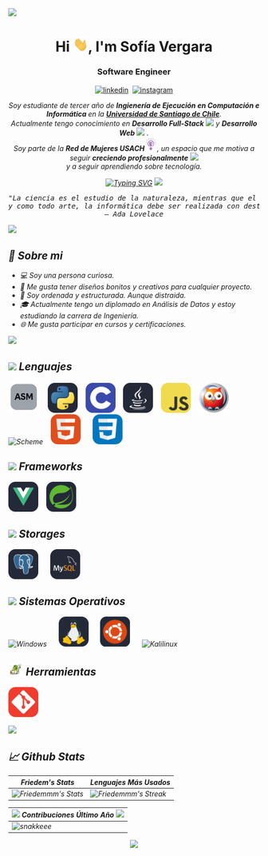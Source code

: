 <!--horizontal divider(gradiant)-->
<img src="https://user-images.githubusercontent.com/73097560/115834477-dbab4500-a447-11eb-908a-139a6edaec5c.gif">

<!--soy-->
<h1 align="center">Hi <img src="https://raw.githubusercontent.com/ABSphreak/ABSphreak/master/gifs/Hi.gif" width="30px">, I'm Sofía Vergara</h1>
<h3 align="center">Software Engineer</h3>

<!--redes-->
<p align="center">
<a href="https://www.linkedin.com/in/sofía-vergara-godoy" target="blank"><img align="center" src="https://user-images.githubusercontent.com/88904952/234979284-68c11d7f-1acc-4f0c-ac78-044e1037d7b0.png" alt="linkedin" height="30" width="30" /></a>&nbsp;
<a href="https://www.instagram.com/friedemmm/" target="blank"><img align="center" src="https://user-images.githubusercontent.com/88904952/234981169-2dd1e58f-4b7e-468c-8213-034ba62156c3.png" alt="instagram" height="30" width="30" /></a>
</p>

<!--descripcion-->
<p align="center">
  <em>
    Soy estudiante de tercer año de <b>Ingienería de Ejecución en Computación e Informática </b> en la <a href="https://www.usach.cl"> <b>Universidad de Santiago de Chile</b></a>. <br>
    Actualmente tengo conocimiento en <b>Desarrollo Full-Stack</b> <img src="https://github.com/TheDudeThatCode/TheDudeThatCode/blob/master/Assets/Developer.gif" width="30px"> y <b>Desarrollo Web</b>&nbsp;<img src="https://github.com/TheDudeThatCode/TheDudeThatCode/blob/master/Assets/Designer.gif" width="36px">&nbsp.
    <br> Soy parte de la <b>Red de Mujeres USACH</b><img src="https://github.com/Friedemmm/Friedemmm/blob/main/STEM_gif" width="25px">, un espacio que me motiva a seguir <b>creciendo profesionalmente</b> <img src="https://github.com/TheDudeThatCode/TheDudeThatCode/blob/master/Assets/Medal.gif" width="20px"> 
    <br>y a seguir aprendiendo sobre tecnología.

<!--gif-->
<br/>
<p align="center">
<a href="https://git.io/typing-svg"><img src="https://readme-typing-svg.demolab.com?font=Google+Sans+Code&size=25&letterSpacing=0.2rem&duration=1500&pause=500&color=F74CE5&center=true&width=435&lines=STEM;Full+Stack+Developer;Computer+Science;Web+Developer;Cibersegurity" alt="Typing SVG" /></a>

<!--cuadro cita-->
<img src="https://user-images.githubusercontent.com/73097560/115834477-dbab4500-a447-11eb-908a-139a6edaec5c.gif">
<pre align="center">
"La ciencia es el estudio de la naturaleza, mientras que el arte es el estudio de las ideas; 
y como todo arte, la informática debe ser realizada con destreza y belleza."
— Ada Lovelace</a>
</pre>

<!--sobre mi-->
<img src="https://user-images.githubusercontent.com/73097560/115834477-dbab4500-a447-11eb-908a-139a6edaec5c.gif">

## 📖 Sobre mi

* 💻 Soy una persona curiosa.
* 🎨 Me gusta tener diseños bonitos y creativos para cualquier proyecto.
* 📱 Soy ordenada y estructurada. Aunque distraida.
* 🎓 Actualmente tengo un diplomado en Análisis de Datos y estoy estudiando la carrera de Ingeniería.
* 🌐 Me gusta participar en cursos y certificaciones.

<!-- Languages -->
<img src="https://user-images.githubusercontent.com/73097560/115834477-dbab4500-a447-11eb-908a-139a6edaec5c.gif">

## <img src="https://lenguajesdeprogramacion.net/wp-content/uploads/2022/09/lenguajes-de-programacion-logo.png" width="20px"> Lenguajes

  <img
    src="https://github.com/Friedemmm/Friedemmm/blob/main/ASM_foto"
    width="63"
    alt="Assembler">
    &nbsp;&nbsp;
  <img
    src="https://raw.githubusercontent.com/tandpfun/skill-icons/65dea6c4eaca7da319e552c09f4cf5a9a8dab2c8/icons/Python-Dark.svg"
    width="60px"
    alt="Python">
    &nbsp;&nbsp;
  <img
    src="https://raw.githubusercontent.com/tandpfun/skill-icons/65dea6c4eaca7da319e552c09f4cf5a9a8dab2c8/icons/C.svg"
    width="60px"
    alt="C">
    &nbsp;&nbsp;
  <img
    src="https://raw.githubusercontent.com/tandpfun/skill-icons/65dea6c4eaca7da319e552c09f4cf5a9a8dab2c8/icons/Java-Dark.svg"
    width="60px"
    alt="Java">
    &nbsp;&nbsp;
  <img
    src="https://raw.githubusercontent.com/tandpfun/skill-icons/65dea6c4eaca7da319e552c09f4cf5a9a8dab2c8/icons/JavaScript.svg"
    width="60px"
    alt="Javascript">
    &nbsp;&nbsp;
  <img
    src="https://github.com/Friedemmm/Friedemmm/blob/main/Prolog_foto"
    width="60px"
    alt="Prolog">
    &nbsp;&nbsp;
  <img
    src="https://upload.wikimedia.org/wikipedia/commons/c/c1/Racket-logo.svg"
    width="60px"
    alt="Scheme">
    &nbsp;&nbsp;
  <img
    src="https://raw.githubusercontent.com/tandpfun/skill-icons/65dea6c4eaca7da319e552c09f4cf5a9a8dab2c8/icons/HTML.svg"
    width="60px"
    alt="HTML">
    &nbsp;&nbsp;&nbsp;&nbsp;
  <img
    src="https://raw.githubusercontent.com/tandpfun/skill-icons/65dea6c4eaca7da319e552c09f4cf5a9a8dab2c8/icons/CSS.svg"
    width="60px"
    alt="css">
    &nbsp;&nbsp;&nbsp;&nbsp;
  
<!-- Frameworks -->
  
## <img src="https://cdn-icons-png.flaticon.com/512/2620/2620969.png" width="20px"> Frameworks
  
  <img
    src="https://raw.githubusercontent.com/tandpfun/skill-icons/65dea6c4eaca7da319e552c09f4cf5a9a8dab2c8/icons/VueJS-Dark.svg"
    width="60px"
    alt="Vue 3">
    &nbsp;&nbsp;
  <img
    src="https://raw.githubusercontent.com/tandpfun/skill-icons/65dea6c4eaca7da319e552c09f4cf5a9a8dab2c8/icons/Spring-Dark.svg"
    width="60px"
    alt="Spring Boot">
    &nbsp;&nbsp;
  
<!-- Storages -->
  
## <img src="https://static.vecteezy.com/system/resources/thumbnails/029/345/981/small_2x/database-icon-data-analytics-icon-monitoring-big-data-analysis-containing-database-free-png.png" width="20px"> Storages

  <img
    src="https://raw.githubusercontent.com/tandpfun/skill-icons/65dea6c4eaca7da319e552c09f4cf5a9a8dab2c8/icons/PostgreSQL-Dark.svg"
    width="60px"
    alt="PostgreSQL">
    &nbsp;&nbsp;&nbsp;&nbsp;
  <img
    src="https://raw.githubusercontent.com/tandpfun/skill-icons/65dea6c4eaca7da319e552c09f4cf5a9a8dab2c8/icons/MySQL-Dark.svg"
    width="60px"
    alt="MySQL">
    &nbsp;&nbsp;&nbsp;&nbsp;

<!-- SO -->
  
## <img src="https://cdn-icons-png.flaticon.com/512/689/689358.png" width="20px"> Sistemas Operativos

  <img
    src="https://raw.githubusercontent.com/tandpfun/skill-icons/65dea6c4eaca7da319e552c09f4cf5a9a8dab2c8/icons/Windows-Dark.svg"
    width="60px"
    alt="Windows">
    &nbsp;&nbsp;&nbsp;&nbsp;
  <img
    src="https://raw.githubusercontent.com/tandpfun/skill-icons/65dea6c4eaca7da319e552c09f4cf5a9a8dab2c8/icons/Linux-Dark.svg"
    width="60px"
    alt="Linux">
    &nbsp;&nbsp;&nbsp;&nbsp;
  <img
    src="https://raw.githubusercontent.com/tandpfun/skill-icons/65dea6c4eaca7da319e552c09f4cf5a9a8dab2c8/icons/Ubuntu-Dark.svg"
    width="60px"
    alt="Ubuntu">
    &nbsp;&nbsp;&nbsp;&nbsp;
  <img
    src="https://raw.githubusercontent.com/tandpfun/skill-icons/65dea6c4eaca7da319e552c09f4cf5a9a8dab2c8/icons/Kali-Dark.svg"
    width="60px"
    alt="Kalilinux">
    &nbsp;&nbsp;&nbsp;&nbsp;
    
<!-- Tools -->
   
## <img src="https://github.com/Friedemmm/Friedemmm/blob/main/Android_foto" width="30px"> Herramientas

<img
    src="https://raw.githubusercontent.com/tandpfun/skill-icons/65dea6c4eaca7da319e552c09f4cf5a9a8dab2c8/icons/Git.svg"
    width="60px"
    alt="Git">
    &nbsp;&nbsp;&nbsp;&nbsp;

<!--stats-->
<img src="https://user-images.githubusercontent.com/73097560/115834477-dbab4500-a447-11eb-908a-139a6edaec5c.gif">

## 📈 Github Stats

<div align="Center">

| Friedem's Stats | Lenguajes Más Usados |
| ------------- | ------------- |
| ![Friedemmm's Stats](https://github-readme-stats-three-psi-73.vercel.app/api?username=Friedemmm&theme=omni&show_icons=true&hide_border=true&count_private=true)  | ![Friedemmm's Streak](https://github-readme-stats-three-psi-73.vercel.app/api/top-langs/?username=Friedemmm&theme=omni&show_icons=true&hide_border=true&layout=compact) 

<!--snake-->

| <img src="https://www.gifss.com/espacio/estrellas/images/estrella-01.gif" width="35px"> Contribuciones Último Año <img src="https://www.gifss.com/espacio/estrellas/images/estrella-01.gif" width="35px">|
| ------------------------------------------|
| ![snakkeee](https://github.com/user-attachments/assets/767354e9-fe1e-4009-b421-2f49388bfda5) | 

<img src="https://user-images.githubusercontent.com/73097560/115834477-dbab4500-a447-11eb-908a-139a6edaec5c.gif">

  <!-- iconos: https://github.com/tandpfun/skill-icons-->
  <!-- perfiles: https://github.com/durgeshsamariya/awesome-github-profile-readme-templates-->
  <!-- gif type: https://readme-typing-svg.demolab.com/demo/?font=Google+Sans+Code&size=25&letterSpacing=0.2rem&duration=1500&pause=500&color=F74CE5&center=true&lines=STEM;Full+Stack+Developer;Computer+Science;Web+Developer;Cibersegurity-->
  <!-- interactivos: https://github.com/DenverCoder1-->

